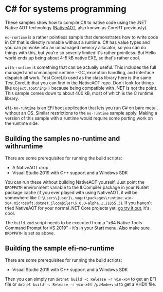 # C# for systems programming

These samples show how to compile C# to native code using the .NET Native AOT technology ([NativeAOT](https://github.com/dotnet/runtimelab/tree/feature/NativeAOT), also known as CoreRT previously).

`no-runtime` is a rather pointless sample that demonstrates how to write code in C# that is directly runnable without a runtime. C# has value types and you can p/invoke into an unmanaged memory allocator, so you can do things with this, but you're so severily limited it's rather pointless. But Hello world ends up being about 4-5 kB native EXE, so that's rather cool.

`with-runtime` is something that can be actually useful. This includes the full managed and unmanaged runtime - GC, exception handling, and interface dispatch all work. Test.CoreLib used as the class library here is the same Test.CoreLib that you can find in the NativeAOT repo. Don't look for things like `Object.ToString()` because being compatible with .NET is not the point. This sample comes down to about 400 kB, most of which is the C runtime library.

`efi-no-runtime` is an EFI boot application that lets you run C# on bare metal, without an OS. Similar restrictions to the `no-runtime` sample apply. Making a version of this sample with a runtime would require some porting work on the runtime side.

## Building the samples no-runtime and withruntime

There are some prerequisites for running the build scripts:
* A NativeAOT drop
* Visual Studio 2019 with C++ support and a Windows SDK

You can run these without building NativeAOT yourself. Just point the `DROPPATH` environment variable to the ILCompiler package in your NuGet package cache (if you ever played with using NativeAOT, it will be somewhere like `C:\Users\{user}\.nuget\packages\runtime.win-x64.microsoft.dotnet.ilcompiler\6.0.0-alpha.1.21055.3`). If you haven't tried NativeAOT for your normal .NET Core projects yet, [go try it out](https://github.com/dotnet/runtimelab/tree/feature/NativeAOT/samples/HelloWorld), it's cool.

The `build.cmd` script needs to be executed from a "x64 Native Tools Command Prompt for VS 2019" - it's in your Start menu. Also make sure `DROPPATH` is set as above.

## Building the sample efi-no-runtime

There are some prerequisites for running the build scripts:

* Visual Studio 2019 with C++ support and a Windows SDK

Then you can simply run `dotnet build -c Release -r win-x64` to get an EFI file or `dotnet build -c Release -r win-x64 /p:Mode=vhd` to get a VHDX file.
